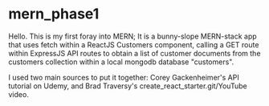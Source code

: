 # mern_phase1
Hello.
This is my first foray into MERN; It is a bunny-slope MERN-stack app that uses fetch within a ReactJS Customers component, calling a GET route within ExpressJS API routes to obtain a list of customer documents from the customers collection within a local mongodb database "customers".

I used two main sources to put it together: Corey Gackenheimer's API tutorial on Udemy, and Brad Traversy's create_react_starter.git/YouTube video.
